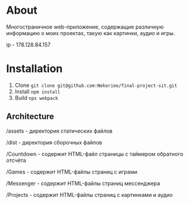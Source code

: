 # About
Многостраничное web-приложение, содержащие различную информацию о моих проектах, такую как картинки, аудио и игры.

ip - 178.128.84.157

# Installation
1. Clone ``git clone git@github.com:Nekoriee/final-project-sit.git``
2. Install
``npm install``
3. Build ``npx webpack``

## Architecture

/assets - директория статических файлов

/dist - директория сборочных файлов

/Countdown - содержит HTML-файл страницы с таймером обратного отсчёта

/Games - содержит HTML-файлы страниц с играми

/Messenger - содержит HTML-файлы страниц мессенджера

/Projects - содержит HTML-файлы страниц с картинками и аудио
